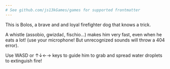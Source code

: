 ```yaml
---
# See github.com/js13kGames/games for supported frontmatter
---
```

This is Bolos, a brave and and loyal firefighter dog that knows a trick.

A whistle (assobio, gwizdać, fischio...) makes him very fast, even when he eats a lot! (use your microphone! But unrecognized sounds will throw a 404 error).

Use WASD or ↑↓←→ keys to guide him to grab and spread water droplets to extinguish fire!